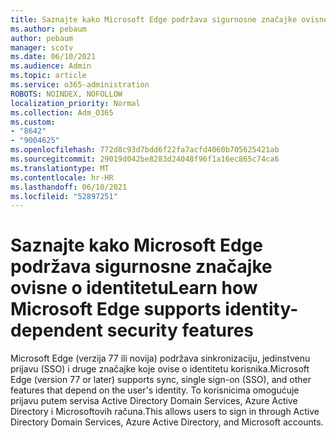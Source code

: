 ```yaml
---
title: Saznajte kako Microsoft Edge podržava sigurnosne značajke ovisne o identitetu
ms.author: pebaum
author: pebaum
manager: scotv
ms.date: 06/10/2021
ms.audience: Admin
ms.topic: article
ms.service: o365-administration
ROBOTS: NOINDEX, NOFOLLOW
localization_priority: Normal
ms.collection: Adm_O365
ms.custom:
- "8642"
- "9004625"
ms.openlocfilehash: 772d8c93d7bdd6f22fa7acfd4060b705625421ab
ms.sourcegitcommit: 29019d042be8283d24048f96f1a16ec865c74ca6
ms.translationtype: MT
ms.contentlocale: hr-HR
ms.lasthandoff: 06/10/2021
ms.locfileid: "52897251"
---
```

# <a name="learn-how-microsoft-edge-supports-identity-dependent-security-features"></a><span data-ttu-id="cf7a8-102">Saznajte kako Microsoft Edge podržava sigurnosne značajke ovisne o identitetu</span><span class="sxs-lookup"><span data-stu-id="cf7a8-102">Learn how Microsoft Edge supports identity-dependent security features</span></span>

<span data-ttu-id="cf7a8-103">Microsoft Edge (verzija 77 ili novija) podržava sinkronizaciju, jedinstvenu prijavu (SSO) i druge značajke koje ovise o identitetu korisnika.</span><span class="sxs-lookup"><span data-stu-id="cf7a8-103">Microsoft Edge (version 77 or later) supports sync, single sign-on (SSO), and other features that depend on the user's identity.</span></span> <span data-ttu-id="cf7a8-104">To korisnicima omogućuje prijavu putem servisa Active Directory Domain Services, Azure Active Directory i Microsoftovih računa.</span><span class="sxs-lookup"><span data-stu-id="cf7a8-104">This allows users to sign in through Active Directory Domain Services, Azure Active Directory, and Microsoft accounts.</span></span>
